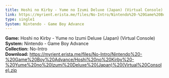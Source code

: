 ```yaml
---
title: Hoshi no Kirby - Yume no Izumi Deluxe (Japan) (Virtual Console)
link: https://myrient.erista.me/files/No-Intro/Nintendo%20-%20Game%20Boy%20Advance/Hoshi%20no%20Kirby%20-%20Yume%20no%20Izumi%20Deluxe%20(Japan)%20(Virtual%20Console).zip
type: single1
System: Nintendo - Game Boy Advance
---
```

<b>Game:</b> Hoshi no Kirby - Yume no Izumi Deluxe (Japan) (Virtual Console)<br>
<b>System:</b> Nintendo - Game Boy Advance<br>
<b>Collection:</b> No-Intro<br>
<b>Download:</b> https://myrient.erista.me/files/No-Intro/Nintendo%20-%20Game%20Boy%20Advance/Hoshi%20no%20Kirby%20-%20Yume%20no%20Izumi%20Deluxe%20(Japan)%20(Virtual%20Console).zip